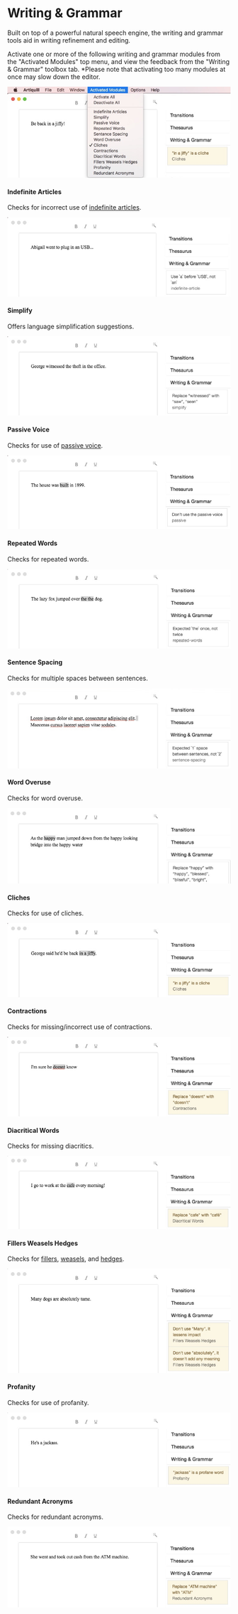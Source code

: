 # Writing & Grammar

Built on top of a powerful natural speech engine, the writing and grammar tools aid in writing refinement and editing.

Activate one or more of the following writing and grammar modules from the "Activated Modules" top menu, and view the feedback from the "Writing & Grammar" toolbox tab. \*Please note that activating too many modules at once may slow down the editor.

![](/assets/activated-modules.jpeg)



#### Indefinite Articles

Checks for incorrect use of [indefinite articles](http://www.ef.com/english-resources/english-grammar/indefinite-articles/).

![](/assets/indefinite-article.jpeg)

#### Simplify

Offers language simplification suggestions.

![](/assets/simplify.jpeg)

#### Passive Voice

Checks for use of [passive voice](http://www.ef.com/english-resources/english-grammar/passive-voice/).

![](/assets/passive.jpeg)

#### Repeated Words

Checks for repeated words.

![](/assets/repeated-words.jpeg)

#### Sentence Spacing

Checks for multiple spaces between sentences.

![](/assets/sentence-spacing.jpeg)

#### Word Overuse

Checks for word overuse.

![](/assets/word-overuse.jpeg)

#### Cliches

Checks for use of cliches.

![](/assets/cliches.jpeg)

#### Contractions

Checks for missing/incorrect use of contractions.

![](/assets/contractions.jpeg)

#### Diacritical Words

Checks for missing diacritics.

![](/assets/diacritical-words.jpeg)

#### Fillers Weasels Hedges

Checks for [fillers](https://en.wikipedia.org/wiki/Filler_%28linguistics%29), [weasels](https://en.wikipedia.org/wiki/Weasel_word), and [hedges](https://en.wikipedia.org/wiki/Hedge_%28linguistics%29).

![](/assets/fillersWeaselsHedges.jpeg)

#### Profanity

Checks for use of profanity.

![](/assets/profanity.jpeg)

#### Redundant Acronyms

Checks for redundant acronyms.

![](/assets/redundant-acronyms.jpeg)



